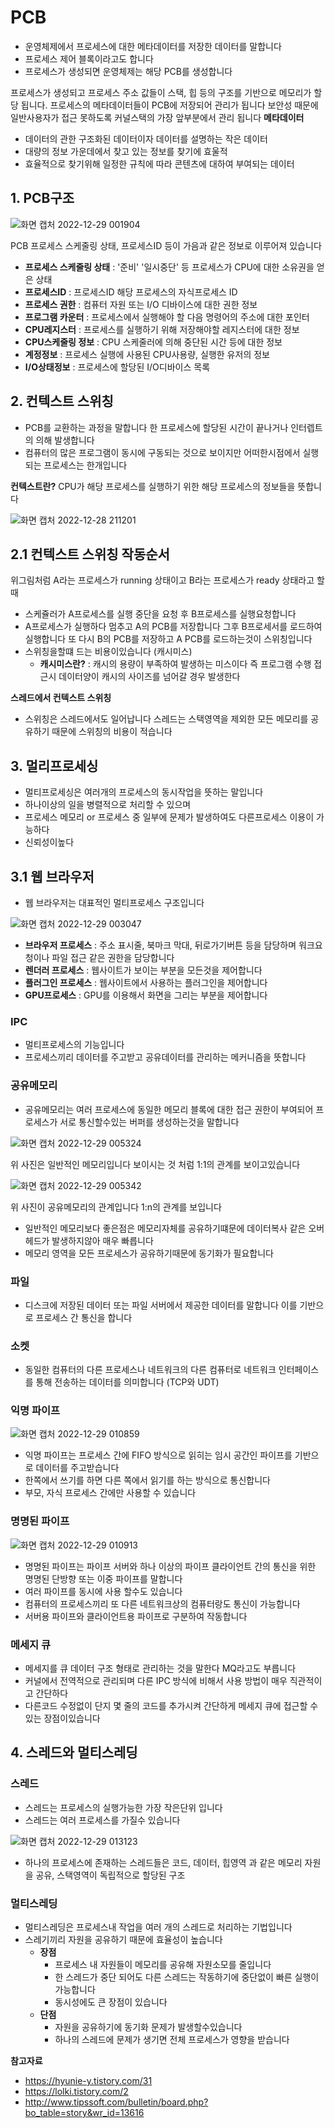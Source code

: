 # PCB
- 운영체제에서 프로세스에 대한 메타데이터를 저장한 데이터를 말합니다 
- 프로세스 제어 블록이라고도 합니다 
- 프로세스가 생성되면 운영체제는 해당 PCB를 생성합니다 

프로세스가 생성되고 프로세스 주소 값들이 스택, 힙 등의 구조를 기반으로 메모리가 할당 됩니다. 프로세스의 메타데이터들이 PCB에 저장되어 관리가 됩니다
보안성 때문에 일반사용자가 접근 못하도록 커널스택의 가장 앞부분에서 관리 됩니다
**메타데이터**
- 데이터의 관한 구조화된 데이터이자 데이터를 설명하는 작은 데이터 
- 대량의 정보 가운데에서 찾고 있는 정보를 찾기에 효울적
- 효율적으로 찾기위해 일정한 규칙에 따라 콘텐츠에 대하여 부여되는 데이터

## 1. PCB구조

![화면 캡처 2022-12-29 001904](https://user-images.githubusercontent.com/108858309/209844482-8039f4fe-465c-4512-9010-80abd3f253aa.png)

PCB 프로세스 스케줄링 상태, 프로세스ID 등이 가음과 같은 정보로 이루어져 있습니다
- **프로세스 스케줄링 상태** : '준비' '일시중단' 등 프로세스가 CPU에 대한 소유권을 얻은 상태
- **프로세스ID** : 프로세스ID 해당 프로세스의 자식프로세스 ID
- **프로세스 권한** : 컴퓨터 자원 또는 I/O 디바이스에 대한 권한 정보
- **프로그램 카운터** : 프로세스에서 실행해야 할 다음 명령어의 주소에 대한 포인터
- **CPU레지스터** : 프로세스를 실행하기 위해 저장해야할 레지스터에 대한 정보
- **CPU스케줄링 정보** : CPU 스케줄러에 의해 중단된 시간 등에 대한 정보
- **계정정보** : 프로세스 실행에 사용된 CPU사용량, 실행한 유저의 정보
- **I/O상태정보** : 프로세스에 할당된 I/O디바이스 목록

## 2. 컨텍스트 스위칭
- PCB를 교환하는 과정을 말합니다 한 프로세스에 할당된 시간이 끝나거나 인터렙트의 의해 발생합니다
- 컴퓨터의 많은 프로그램이 동시에 구동되는 것으로 보이지만 어떠한시점에서 실행되는 프로세스는 한개입니다

**컨텍스트란?**
CPU가 해당 프로세스를 실행하기 위한 해당 프로세스의 정보들을 뜻합니다

![화면 캡처 2022-12-28 211201](https://user-images.githubusercontent.com/108858309/209844564-6c91656d-e0ca-4586-85e0-7d0130fc7dbe.png)

## 2.1 컨텍스트 스위칭 작동순서
위그림처럼 A라는 프로세스가 running 상태이고 B라는 프로세스가 ready 상태라고 할 때
- 스케쥴러가 A프로세스를 실행 중단을 요청 후 B프로세스를 실행요청합니다
- A프로세스가 실행하다 멈추고 A의 PCB를 저장합니다 그후 B프로세서를 로드하여 실행합니다 또 다시 B의 PCB를 저장하고 A PCB를 로드하는것이 스위칭입니다
- 스위칭을할떄 드는 비용이있습니다 (캐시미스)
  - **캐시미스란?** : 캐시의 용량이 부족하여 발생하는 미스이다 즉 프로그램 수행 접근시 데이터양이 캐시의 사이즈를 넘어갈 경우 발생한다

**스레드에서 컨텍스트 스위칭**
- 스위칭은 스레드에서도 일어납니다 스레드는 스택영역을 제외한 모든 메모리를 공유하기 때문에 스위칭의 비용이 적습니다

## 3. 멀리프로세싱
- 멀티프로세싱은 여러개의 프로세스의 동시작업을 뜻하는 말입니다
- 하나이상의 일을 병렬적으로 처리할 수 있으며
- 프로세스 메모리 or 프로세스 중 일부에 문제가 발생하여도 다른프로세스 이용이 가능하다
- 신뢰성이높다

## 3.1 웹 브라우저
- 웹 브라우저는 대표적인 멀티프로세스 구조입니다

![화면 캡처 2022-12-29 003047](https://user-images.githubusercontent.com/108858309/209844739-b692cf1c-0813-435d-a95d-bd77231d4b98.png)

- **브라우저 프로세스** : 주소 표시줄, 북마크 막대, 뒤로가기버튼 등을 담당하며 워크요청이나 파일 접근 같은 권한을 담당합니다
- **렌더러 프로세스** : 웹사이트가 보이는 부분을 모든것을 제어합니다
- **플러그인 프로세스** : 웹사이트에서 사용하는 플러그인을 제어합니다
- **GPU프로세스** : GPU를 이용해서 화면을 그리는 부분을 제어합니다

### IPC
- 멀티프로세스의 기능입니다 
- 프로세스끼리 데이터를 주고받고 공유데이터를 관리하는 메커니즘을 뜻합니다

### 공유메모리
- 공유메모리는 여러 프로세스에 동일한 메모리 블록에 대한 접근 권한이 부여되어 프로세스가 서로 통신할수있는 버퍼를 생성하는것을 말합니다

![화면 캡처 2022-12-29 005324](https://user-images.githubusercontent.com/108858309/209844773-c1a807ef-f0d6-4697-a23e-361887d2fe2c.png)

위 사진은 일반적인 메모리입니다 보이시는 것 처럼 1:1의 관계를 보이고있습니다

![화면 캡처 2022-12-29 005342](https://user-images.githubusercontent.com/108858309/209844781-5b09d284-0463-4bd8-b3dc-a5eae342a40d.png)

위 사진이 공유메모리의 관계입니다 1:n의 관계를 보입니다
- 일반적인 메모리보다 좋은점은 메모리자체를 공유하기떄문에 데이터복사 같은 오버헤드가 발생하지않아 매우 빠릅니다
- 메모리 영역을 모든 프로세스가 공유하기때문에 동기화가 필요합니다 

### 파일
- 디스크에 저장된 데이터 또는 파일 서버에서 제공한 데이터를 말합니다 이를 기반으로 프로세스 간 통신을 합니다

### 소켓
- 동일한 컴퓨터의 다른 프로세스나 네트워크의 다른 컴퓨터로 네트워크 인터페이스를 통해 전송하는 데이터를 의미합니다 (TCP와 UDT)

### 익명 파이프

![화면 캡처 2022-12-29 010859](https://user-images.githubusercontent.com/108858309/209844821-8de50dbd-7e89-4032-9655-e9b40bd14e6d.png)

- 익명 파이프는 프로세스 간에 FIFO 방식으로 읽히는 임시 공간인 파이프를 기반으로 데이터를 주고받습니다
- 한쪽에서 쓰기를 하면 다른 쪽에서 읽기를 하는 방식으로 통신합니다
- 부모, 자식 프로세스 간에만 사용할 수 있습니다

### 명명된 파이프

![화면 캡처 2022-12-29 010913](https://user-images.githubusercontent.com/108858309/209844853-56274f62-4f14-4878-832f-4b73f49bf476.png)

- 명명된 파이프는 파이프 서버와 하나 이상의 파이프 클라이언트 간의 통신을 위한 명명된 단방향 또는 이중 파이프를 말합니다
- 여러 파이프를 동시에 사용 할수도 있습니다
- 컴퓨터의 프로세스끼리 또 다른 네트워크상의 컴퓨터랑도 통신이 가능합니다
- 서버용 파이프와 클라이언트용 파이프로 구분하여 작동합니다

### 메세지 큐
- 메세지를 큐 데이터 구조 형태로 관리하는 것을 말한다 MQ라고도 부릅니다
- 커널에서 전역적으로 관리되며 다른 IPC 방식에 비해서 사용 방법이 매우 직관적이고 간단하다 
- 다른코드 수정없이 단지 몇 줄의 코드를 추가시켜 간단하게 메세지 큐에 접근할 수 있는 장점이있습니다

## 4. 스레드와 멀티스레딩

### 스레드
- 스레드는 프로세스의 실행가능한 가장 작은단위 입니다
- 스레드는 여러 프로세스를 가질수 있습니다

![화면 캡처 2022-12-29 013123](https://user-images.githubusercontent.com/108858309/209844877-76133642-382a-4997-88ee-7b31e599f1e8.png)

- 하나의 프로세스에 존재하는 스레드들은 코드, 데이터, 힙영역 과 같은 메모리 자원을 공유, 스택영역이 독립적으로 할당된 구조

### 멀티스레딩
- 멀티스레딩은 프로세스내 작업을 여러 개의 스레드로 처리하는 기법입니다
- 스레기끼리 자원을 공유하기 때문에 효율성이 높습니다
  - **장점**
    - 프로세스 내 자원들이 메모리를 공유해 자원소모를 줄입니다
    - 한 스레드가 중단 되어도 다른 스레드는 작동하기에 중단없이 빠른 실행이 가능합니다
    - 동시성에도 큰 장점이 있습니다
  - **단점**
    - 자원을 공유하기에 동기화 문제가 발생할수있습니다
    - 하나의 스레드에 문제가 생기면 전체 프로세스가 영향을 받습니다 



**참고자료**
- https://hyunie-y.tistory.com/31
- https://lolki.tistory.com/2
- http://www.tipssoft.com/bulletin/board.php?bo_table=story&wr_id=13616
